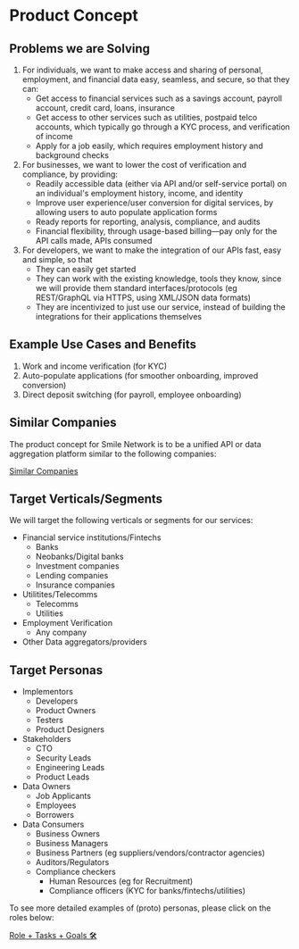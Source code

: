 # Product Concept

## Problems we are Solving

1. For individuals, we want to make access and sharing of personal, employment, and financial data easy, seamless, and secure, so that they can:
    - Get access to financial services such as a savings account, payroll account, credit card, loans, insurance
    - Get access to other services such as utilities, postpaid telco accounts, which typically go through a KYC process, and verification of income
    - Apply for a job easily, which requires employment history and background checks
2. For businesses, we want to lower the cost of verification and compliance, by providing:
    - Readily accessible data (either via API and/or self-service portal) on an individual's employment history, income, and identity
    - Improve user experience/user conversion for digital services, by allowing users to auto populate application forms
    - Ready reports for reporting, analysis, compliance, and audits
    - Financial flexibility, through usage-based billing—pay only for the API calls made, APIs consumed
3. For developers, we want to make the integration of our APIs fast, easy and simple, so that
    - They can easily get started
    - They can work with the existing knowledge, tools they know, since we will provide them standard interfaces/protocols (eg REST/GraphQL via HTTPS, using XML/JSON data formats)
    - They are incentivized to just use our service, instead of building the integrations for their applications themselves

## Example Use Cases and Benefits

1. Work and income verification (for KYC)
2. Auto-populate applications (for smoother onboarding, improved conversion)
3. Direct deposit switching (for payroll, employee onboarding)

## Similar Companies

The product concept for Smile Network is to be a unified API or data aggregation platform similar to the following companies:

[Similar Companies](https://www.notion.so/d87a20e0123f4587b48c05e9aac0f386)

## Target Verticals/Segments

We will target the following verticals or segments for our services:

- Financial service institutions/Fintechs
    - Banks
    - Neobanks/Digital banks
    - Investment companies
    - Lending companies
    - Insurance companies
- Utilitites/Telecomms
    - Telecomms
    - Utilities
- Employment Verification
    - Any company
- Other Data aggregators/providers

## Target Personas

- Implementors
    - Developers
    - Product Owners
    - Testers
    - Product Designers
- Stakeholders
    - CTO
    - Security Leads
    - Engineering Leads
    - Product Leads
- Data Owners
    - Job Applicants
    - Employees
    - Borrowers
- Data Consumers
    - Business Owners
    - Business Managers
    - Business Partners (eg suppliers/vendors/contractor agencies)
    - Auditors/Regulators
    - Compliance checkers
        - Human Resources (eg for Recruitment)
        - Compliance officers (KYC for banks/fintechs/utilities)

To see more detailed examples of (proto) personas, please click on the roles below:

[Role + Tasks + Goals 🛠️](https://www.notion.so/57613cfa14564edfb139927c413f36a7)